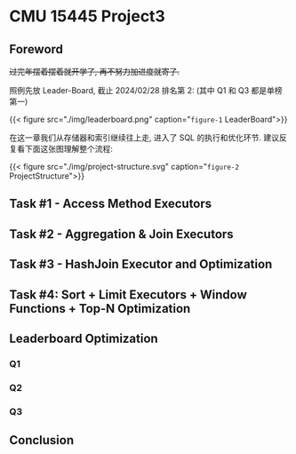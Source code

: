 # CMU 15445 Project3


<!--more-->

## Foreword

~~过完年摆着摆着就开学了, 再不努力加进度就寄了.~~

照例先放 Leader-Board, 截止 2024/02/28 排名第 2: (其中 Q1 和 Q3 都是单榜第一)

{{< figure src="./img/leaderboard.png" caption="`figure-1` LeaderBoard">}}

在这一章我们从存储器和索引继续往上走, 进入了 SQL 的执行和优化环节. 建议反复看下面这张图理解整个流程:

{{< figure src="./img/project-structure.svg" caption="`figure-2` ProjectStructure">}}

## Task #1 - Access Method Executors

## Task #2 - Aggregation & Join Executors

## Task #3 - HashJoin Executor and Optimization

## Task #4: Sort + Limit Executors + Window Functions + Top-N Optimization

## Leaderboard Optimization

### Q1

### Q2

### Q3

## Conclusion
